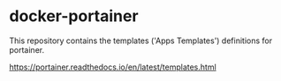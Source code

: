 # docker-portainer

This repository contains the templates ('Apps Templates') definitions for portainer.

https://portainer.readthedocs.io/en/latest/templates.html

